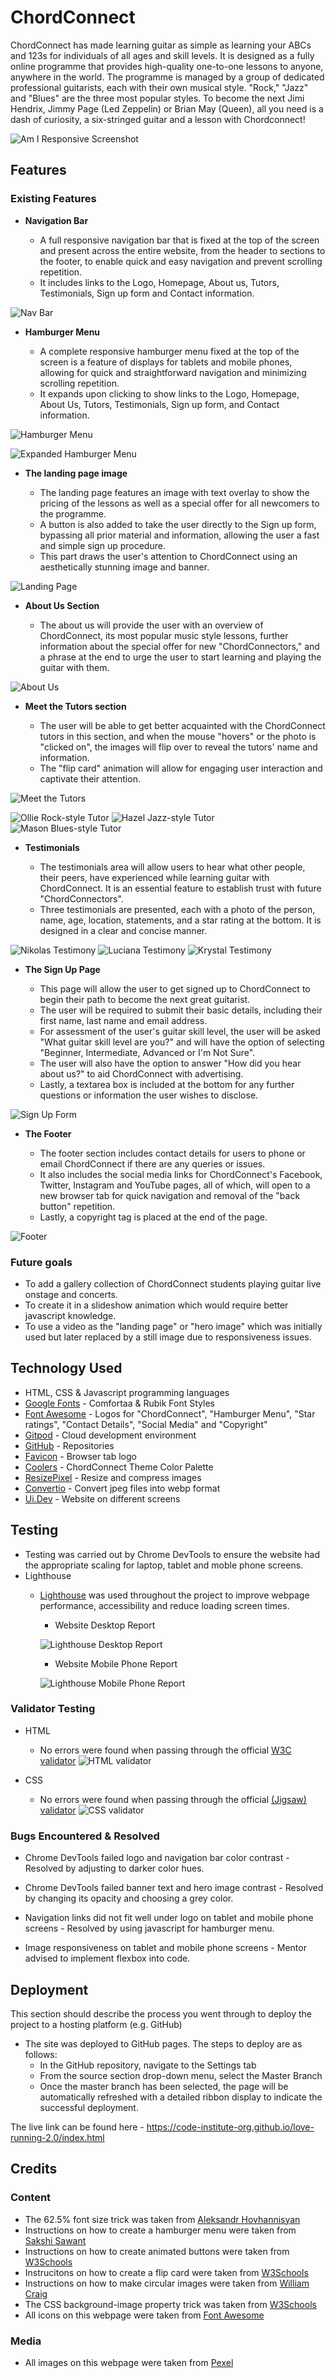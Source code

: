 # ChordConnect

ChordConnect has made learning guitar as simple as learning your ABCs and 123s for individuals of all ages and skill levels. It is designed as a fully online programme that provides high-quality one-to-one lessons to anyone, anywhere in the world. The programme is managed by a group of dedicated professional guitarists, each with their own musical style. "Rock," "Jazz" and "Blues" are the three most popular styles. To become the next Jimi Hendrix, Jimmy Page (Led Zeppelin) or Brian May (Queen), all you need is a dash of curiosity, a six-stringed guitar and a lesson with Chordconnect!

![Am I Responsive Screenshot](assets/images/screenshots/chord-connect-ui-dev.png)

## Features 

### Existing Features

- __Navigation Bar__

  - A full responsive navigation bar that is fixed at the top of the screen and present across the entire website, from the header to sections to the footer, to enable quick and easy navigation and prevent scrolling repetition.
  - It includes links to the Logo, Homepage, About us, Tutors, Testimonials, Sign up form and Contact information.

![Nav Bar](assets/images/screenshots/chord-connect-nav-bar.png)

- __Hamburger Menu__

  - A complete responsive hamburger menu fixed at the top of the screen is a feature of displays for tablets and mobile phones, allowing for quick and straightforward navigation and minimizing scrolling repetition.
  - It expands upon clicking to show links to the Logo, Homepage, About Us, Tutors, Testimonials, Sign up form, and Contact information.

![Hamburger Menu](assets/images/screenshots/chord-connect-hamburger-menu.png)

![Expanded Hamburger Menu](assets/images/screenshots/chord-connect-expanded-hamburger-menu.png)

- __The landing page image__

  - The landing page features an image with text overlay to show the pricing of the lessons as well as a special offer for all newcomers to the programme.
  - A button is also added to take the user directly to the Sign up form, bypassing all prior material and information, allowing the user a fast and simple sign up procedure.
  - This part draws the user's attention to ChordConnect using an aesthetically stunning image and banner.

![Landing Page](assets/images/screenshots/chord-connect-landing-page-image.png)

- __About Us Section__

  - The about us will provide the user with an overview of ChordConnect, its most popular music style lessons, further information about the special offer for new "ChordConnectors," and a phrase at the end to urge the user to start learning and playing the guitar with them.

![About Us](assets/images/screenshots/chord-connect-about-us.png)

- __Meet the Tutors section__

  - The user will be able to get better acquainted with the ChordConnect tutors in this section, and when the mouse "hovers" or the photo is "clicked on", the images will flip over to reveal the tutors' name and information.
  - The "flip card" animation will allow for engaging user interaction and captivate their attention.

![Meet the Tutors](assets/images/screenshots/chord-connect-meet-the-tutors.png)

![Ollie Rock-style Tutor](assets/images/screenshots/chord-connect-ollie-tutor.png)
![Hazel Jazz-style Tutor](assets/images/screenshots/chord-connect-hazel-tutor.png)
![Mason Blues-style Tutor](assets/images/screenshots/chord-connect-mason-tutor.png)

- __Testimonials__

  - The testimonials area will allow users to hear what other people, their peers, have experienced while learning guitar with ChordConnect. It is an essential feature to establish trust with future "ChordConnectors".
  - Three testimonials are presented, each with a photo of the person, name, age, location, statements, and a star rating at the bottom. It is designed in a clear and concise manner.

![Nikolas Testimony](assets/images/screenshots/nikolas-testimony.png)
![Luciana Testimony](assets/images/screenshots/luciana-testimony.png)
![Krystal Testimony](assets/images/screenshots/krystal-testimony.png)

- __The Sign Up Page__

  - This page will allow the user to get signed up to ChordConnect to begin their path to become the next great guitarist. 
  - The user will be required to submit their basic details, including their first name, last name and email address.
  - For assessment of the user's guitar skill level, the user will be asked "What guitar skill level are you?" and will have the option of selecting "Beginner, Intermediate, Advanced or I'm Not Sure".
  - The user will also have the option to answer "How did you hear about us?" to aid ChordConnect with advertising.
  - Lastly, a textarea box is included at the bottom for any further questions or information the user wishes to disclose.

![Sign Up Form](assets/images/screenshots/chord-connect-sign-up-form.png)

- __The Footer__ 

  - The footer section includes contact details for users to phone or email ChordConnect if there are any queries or issues.
  - It also includes the social media links for ChordConnect's Facebook, Twitter, Instagram and YouTube pages, all of which, will open to a new browser tab for quick navigation and removal of the "back button" repetition.
  - Lastly, a copyright tag is placed at the end of the page.

![Footer](assets/images/screenshots/chord-connect-footer.png)

### Future goals

  - To add a gallery collection of ChordConnect students playing guitar live onstage and concerts.
  - To create it in a slideshow animation which would require better javascript knowledge.
  - To use a video as the "landing page" or "hero image" which was initially used but later replaced by a still image due to responsiveness issues.

## Technology Used

* HTML, CSS & Javascript programming languages
* [Google Fonts](https://fonts.google.com/) - Comfortaa & Rubik Font Styles
* [Font Awesome](https://fontawesome.com/) - Logos for "ChordConnect", "Hamburger Menu", "Star ratings", "Contact Details", "Social Media" and "Copyright"
* [Gitpod](https://www.gitpod.io/) - Cloud development environment
* [GitHub](https://github.com/) - Repositories
* [Favicon](https://www.favicon.cc/) - Browser tab logo
* [Coolers](https://coolors.co/palette/875331-bf844f-58321c-b08f72) - ChordConnect Theme Color Palette
* [ResizePixel](https://www.resizepixel.com/download) - Resize and compress images
* [Convertio](https://convertio.co/jpg-webp/) - Convert jpeg files into webp format
* [Ui.Dev](https://ui.dev/amiresponsive) - Website on different screens

## Testing 

  - Testing was carried out by Chrome DevTools to ensure the website had the appropriate scaling for laptop, tablet and moble phone screens.
  - Lighthouse
    - [Lighthouse](https://chrome.google.com/webstore/detail/lighthouse/blipmdconlkpinefehnmjammfjpmpbjk?hl=en) was used throughout the project to improve webpage performance, accessibility and reduce loading screen times.
      - Website Desktop Report

      ![Lighthouse Desktop Report](assets/images/screenshots/lighthouse-desktop-report.png)
      - Website Mobile Phone Report

      ![Lighthouse Mobile Phone Report](assets/images/screenshots/lighthouse-mobile-phone-report.png)

### Validator Testing 

- HTML
  - No errors were found when passing through the official [W3C validator](https://validator.w3.org/)
![HTML validator](assets/images/screenshots/html-validator.png)

- CSS
  - No errors were found when passing through the official [(Jigsaw) validator](https://jigsaw.w3.org/css-validator/)
![CSS validator](assets/images/screenshots/css-validator.png)

### Bugs Encountered & Resolved

  - Chrome DevTools failed logo and navigation bar color contrast - Resolved by adjusting to darker color hues.

  - Chrome DevTools failed banner text and hero image contrast - Resolved by changing its opacity and choosing a grey color.

  - Navigation links did not fit well under logo on tablet and mobile phone screens - Resolved by using javascript for hamburger menu.

  - Image responsiveness on tablet and mobile phone screens - Mentor advised to implement flexbox into code.

## Deployment

This section should describe the process you went through to deploy the project to a hosting platform (e.g. GitHub) 

- The site was deployed to GitHub pages. The steps to deploy are as follows: 
  - In the GitHub repository, navigate to the Settings tab 
  - From the source section drop-down menu, select the Master Branch
  - Once the master branch has been selected, the page will be automatically refreshed with a detailed ribbon display to indicate the successful deployment. 

The live link can be found here - https://code-institute-org.github.io/love-running-2.0/index.html 


## Credits 

### Content 

- The 62.5% font size trick was taken from [Aleksandr Hovhannisyan](https://www.aleksandrhovhannisyan.com/blog/62-5-percent-font-size-trick/)
- Instructions on how to create a hamburger menu were taken from [Sakshi Sawant](https://blog.devgenius.io/create-a-responsive-navigation-bar-in-html-css-and-js-4648ce90fd6c)
- Instructions on how to create animated buttons were taken from [W3Schools](https://www.w3schools.com/howto/howto_css_animate_buttons.asp)
- Instrucitons on how to create a flip card were taken from [W3Schools](https://www.w3schools.com/howto/howto_css_flip_card.asp)
- Instructions on how to make circular images were taken from [William Craig](https://www.webfx.com/blog/web-design/circular-images-css/)
- The CSS background-image property trick was taken from [W3Schools](https://www.w3schools.com/cssref/pr_background-image.php)
- All icons on this webpage were taken from [Font Awesome](https://fontawesome.com/)

### Media

- All images on this webpage were taken from [Pexel](https://www.pexels.com/)
